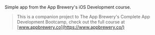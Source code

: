 Simple app from the App Brewery's iOS Development course. 

>This is a companion project to The App Brewery's Complete App Development Bootcamp, check out the full course at [www.appbrewery.co](https://www.appbrewery.co/)


